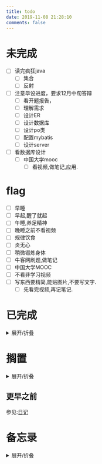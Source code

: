 ```yaml
---
title: todo
date: 2019-11-08 21:28:10
comments: false
---
```


# 未完成
- [ ] 读完疯狂java
    - [ ] 集合
    - [ ] 反射
- [ ] 注意毕设进度，要求12月中旬答辩
    - [ ] 看开题报告，
    - [ ] 理解需求
    - [ ] 设计ER
    - [ ] 设计数据库
    - [ ] 设计po类
    - [ ] 配置mybatis
    - [ ] 设计server
- [ ] 看数据库设计
    - [ ] 中国大学mooc
      - [ ] 看视频,做笔记,应用.

# flag
- [ ] 早睡
- [ ] 早起,醒了就起
- [ ] 午睡,养足精神
- [ ] 晚睡之前不看视频
- [ ] 规律饮食
- [ ] 炎无心
- [ ] 稍微锻炼身体
- [ ] 牛客网刷题,做笔记
- [ ] 中国大学MOOC
- [ ] 不看非学习视频
- [ ] 写东西要精简,能贴图片,不要写文字.
    - [ ] 先看完视频,再记笔记.

<!--
## 2020年02月04日
- 姨妈第一天

-->

# 已完成
<details><summary>展开/折叠</summary>

## 2020年02月05日
- [x] 看书:疯狂java讲义第4版,看到11.5.2(18:33:20).看完11.5.7(21:23:22),看完11.6.1(22:19:54)
- [x] 写代码:`html ul`命令:用于将多行字符串转成`html`无序列表
- [x] 骑车上去,找顶风作案的麻将馆:可能是下雨的原因,上面的麻将馆没有开门.也可能是防疫意识跟上了,但愿是这样.

## 2020年02月04日
- [x] 种地,老家周边,前面,左侧,后面.
- [x] 砍竹子:部分老竹子顶部断掉了,从中间发的新芽比较低矮遮光,所以砍掉
- [x] 写代码:debug,文字识别程序可以记住上一次的选择.
- [x] 看书:疯狂java第4版,第11章,看完布局管理器,快看完11.4了

## 2020年02月03日
- [x] 卫生间电灯接线
- [x] 制作换电灯神器:两根连在一起的木杆,一头绑着一个内轮胎(内胎摩擦力好)
- [x] debug:文字识别程序,切换到书签功能时,默认格式化为x.x.x功能,而不是上次选好的功能.
  - 这是因为设置默认值错误造成的,添加一个用来判断用户是否更改选项的flag,如果用户没有更改过选项则使用默认的功能,如果用户更给过选项了,则使用更改后的选项。
  - [x] **引入新的bug**:不能切换到原来的功能,应该记下先前的选择,然后再回复,给定默认的选择
- [x] 看书:疯狂java 4,第11章,布局管理器,还剩最后一章

</details>

# 搁置
<details><summary>展开/折叠</summary>

- [ ] 了解java新的日期时间API的使用  https://m.jb51.net/article/110245.htm
  - [ ] 使用在自定义程序上
- [ ] 下个月关闭,移动网盘,6个月视频会员自动取消
- [ ] 手机上下载的劳动合同注意点.微博收藏中的
- [ ] 日期时间API https://www.cnblogs.com/liqiangchn/p/11974355.html
- [ ] Navicat画ER图.
    - [ ] 根据E-R图生成表
- [ ] 还钱
    - [ ] 已经还了,等审核.明天看看审核通过了没
    - [ ] 应该通过审核了
- [ ] 写使用Gitalk评论系统的文档.
- [x] ubuntu中安装软件
    - [ ] 安装Mysql
    - [ ] 安装Navicat.
- [ ] 有空了解一下
- [ ] Linux和Window下打开一个文件的不同.
    - [ ] 修改标记即可
    - [ ] 先写个测试类
    - [ ] 打包，linux下运行
- [ ] [了解开源协议](https://blog.51cto.com/holison/1930805)
- [ ] [tar命令](https://jingyan.baidu.com/article/5553fa8292599665a23934bd.html)
- [ ] [955公司](https://mp.weixin.qq.com/s/TQb2ZmW9lQzxd6YyksNagg)
- [ ] 996ICU
- [ ] 你没有什么想对我说的吗
- [ ] vue
- [ ] SpringBoot
- [ ] redis
- [ ] queryselectorAll
- [ ] Junit
- [ ] 设计模式
- [ ] 漫画算法——小灰的算法之旅
- [ ] [排序算法总结](https://mp.weixin.qq.com/s/teOGQlslb6aP4AQrx7TTzA)
- [ ] 微信订阅号开发
- [ ] https://mp.weixin.qq.com/s/D5oeGq_cbsH4I5tC5jbkhA
- [ ] https://mp.weixin.qq.com/s/u7DKOlnSPgivPW6hnOj85A
- [ ] 车票退票价格计算
- [ ] 项目实战[](https://mp.weixin.qq.com/s/n3buAILSMumjEoPfO1UgBA)
- [ ] 数字图像处理
- [ ] 使用Java NIO重写工具类.
  - [ ] 熟悉Files方法,Paths方法.
  - [ ] 使用Callable接口重写文字识别接口,使用线程的返回值.
- [ ] https://mp.weixin.qq.com/s/UUhKPb4wwHZ8tqNJ14maGA
- [ ] https://mp.weixin.qq.com/s/I3IMA8NqfXpdOO2v5jgLjg
- [ ] 移动八元套餐，https://m.weibo.cn/detail/4459481892968407
- [ ] [电子书下载](https://mp.weixin.qq.com/s/GSz25LdVEmWbWuyDYwm4Qw)
- [ ] 浙江省图书馆终身免费知网查询
- [ ] https://m.weibo.cn/detail/4468159081716065
- [ ] https://m.weibo.cn/detail/4468555972343590
- [ ] https://m.weibo.cn/detail/4468564281453033

</details>

## 更早之前
参见:[日记](/categories/日记/)

</details>

# 备忘录
<details><summary>展开/折叠</summary>

## 2020年寒假的宿舍安排
- 本科生宿舍从2020年1月17日—2月9日封闭，学生必须在2020年1月16日12:00以前离校。2020年2月9日9:00起各宿舍楼开始正常运行。
- 今年寒假无特殊情况（除参加竞赛外的同学尽量不予留校，如果留校统一安排三牌楼住宿）。需要留校的同学要填写汇总表，学生处主页可以下载，于1月1日前发给我。
- 离校前关好门窗、水、电，勿在宿舍存放现金及贵重物品
- [我的寒假](http://jwc.njupt.edu.cn/2015/1229/c1528a46789/page.htm):**2020年1月11日至2020年2月16日**
- [媳妇寒假](http://www.njust.edu.cn/3719/list.htm):**2020年1月18日-2020年2月23日**

</details>

